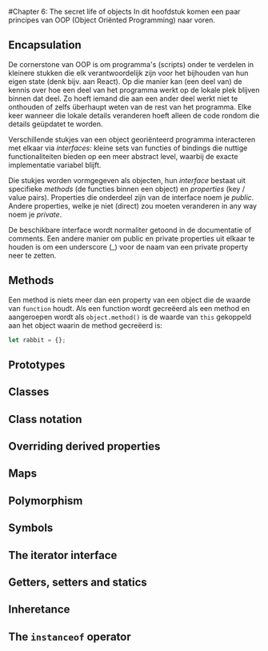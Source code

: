 #Chapter 6: The secret life of objects
In dit hoofdstuk komen een paar principes van OOP (Object Oriënted Programming) naar voren.

## Encapsulation
De cornerstone van OOP is om programma's (scripts) onder te verdelen in kleinere stukken die elk verantwoordelijk zijn voor het bijhouden van hun eigen state (denk bijv. aan React). Op die manier kan (een deel van) de kennis over hoe een deel van het programma werkt op de lokale plek blijven binnen dat deel. Zo hoeft iemand die aan een ander deel werkt niet te onthouden of zelfs überhaupt weten van de rest van het programma. Elke keer wanneer die lokale details veranderen hoeft alleen de code rondom die details geüpdatet te worden.

Verschillende stukjes van een object georiënteerd programma interacteren met elkaar via *interfaces*: kleine sets van functies of bindings die nuttige functionaliteiten bieden op een meer abstract level, waarbij de exacte implementatie variabel blijft.

Die stukjes worden vormgegeven als objecten, hun *interface* bestaat uit specifieke *methods* (de functies binnen een object) en *properties* (key / value pairs). Properties die onderdeel zijn van de interface noem je *public*. Andere properties, welke je niet (direct) zou moeten veranderen in any way noem je *private*.

De beschikbare interface wordt normaliter getoond in de documentatie of comments. Een andere manier om public en private properties uit elkaar te houden is om een underscore (_) voor de naam van een private property neer te zetten. 
## Methods
Een method is niets meer dan een property van een object die de waarde van `function` houdt. Als een function wordt gecreëerd als een method en aangeroepen wordt als `object.method()` is de waarde van `this` gekoppeld aan het object waarin de method gecreëerd is:

```javascript
let rabbit = {};

```

## Prototypes


## Classes


## Class notation


## Overriding derived properties


## Maps


## Polymorphism


## Symbols


## The iterator interface


## Getters, setters and statics


## Inheretance


## The `instanceof` operator
